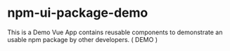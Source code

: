 # npm-ui-package-demo

This is a Demo Vue App contains reusable components to demonstrate an usable npm package by other developers. ( DEMO )
